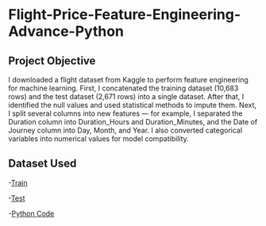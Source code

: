 # Flight-Price-Feature-Engineering-Advance-Python

## Project Objective
I downloaded a flight dataset from Kaggle to perform feature engineering for machine learning. First, I concatenated the training dataset (10,683 rows) and the test dataset (2,671 rows) into a single dataset. After that, I identified the null values and used statistical methods to impute them. Next, I split several columns into new features — for example, I separated the Duration column into Duration_Hours and Duration_Minutes, and the Date of Journey column into Day, Month, and Year. I also converted categorical variables into numerical values for model compatibility.

## Dataset Used

-<a href="https://github.com/AsheeshSinghrajput/Flight-Price-Feature-Engineering-Advance-Python/blob/main/Data_Train.xlsx">Train</a>

-<a href="https://github.com/AsheeshSinghrajput/Flight-Price-Feature-Engineering-Advance-Python/blob/main/Test_set.xlsx">Test</a>

-<a href="https://github.com/AsheeshSinghrajput/Flight-Price-Feature-Engineering-Advance-Python/blob/main/Flight%20Price%20Prediciton%20Feature%20Engineering.ipynb">Python Code</a>

